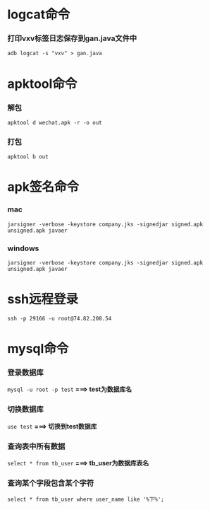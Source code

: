 # logcat命令
### 打印vxv标签日志保存到gan.java文件中
`adb logcat -s "vxv" > gan.java`

# apktool命令
### 解包
`apktool d wechat.apk -r -o out`
### 打包
`apktool b out`

# apk签名命令
### mac
`jarsigner -verbose -keystore company.jks -signedjar signed.apk unsigned.apk javaer`
### windows
`jarsigner -verbose -keystore company.jks -signedjar signed.apk unsigned.apk javaer`

# ssh远程登录
`ssh -p 29166 -u root@74.82.208.54`

# mysql命令
### 登录数据库
`mysql -u root -p test`
**===> test为数据库名**
### 切换数据库
`use test`
**===> 切换到test数据库**
### 查询表中所有数据
`select * from tb_user`
**===> tb_user为数据库表名**
### 查询某个字段包含某个字符
`select * from tb_user where user_name like '%下%';`